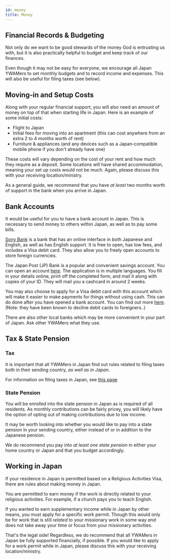 ```yaml
---
id: money
title: Money
---
```


## Financial Records & Budgeting

Not only do we want to be good stewards of the money God is entrusting us with, but it is also practically helpful to budget and keep track of our finances.

Even though it may not be easy for everyone, we encourage all Japan YWAMers to set monthly budgets and to record income and expenses. This will also be useful for filing taxes (see below).

## Moving-in and Setup Costs

Along with your regular financial support, you will also need an amount of money on top of that when starting life in Japan. Here is an example of some initial costs:

- Flight to Japan
- Initial fees for moving into an apartment (this can cost anywhere from an extra 2 to 4 months worth of rent)
- Furniture & appliances (and any devices such as a Japan-compatible mobile phone if you don't already have one)

These costs will vary depending on the cost of your rent and how much they require as a deposit. Some locations will have shared accommodation, meaning your set up costs would not be much. Again, please discuss this with your receiving location/ministry.

As a general guide, we recommend that you have *at least* two months worth of support in the bank when you arrive in Japan.

## Bank Accounts

It would be useful for you to have a bank account in Japan. This is necessary to send money to others within Japan, as well as to pay some bills.

[Sony Bank](https://moneykit.net/en/) is a bank that has an online interface in both Japanese and English, as well as has English support. It is free to open, has low fees, and includes a Visa debit card. They also allow you to freely open accounts to store foreign currencies.

The Japan Post (JP) Bank is a popular and convenient savings account. You can open an account [here](https://jp-bank-kaisetsu.japanpost.jp/account_open/0010.php). The application is in multiple languages. You fill in your details online, print off the completed form, and mail it along with copies of your ID. They will mail you a cashcard in around 2 weeks.

You may also choose to apply for a Visa debit card with this account which will make it easier to make payments for things without using cash. This can do done after you have opened a bank account. You can find out more [here](https://www.jp-bank.japanpost.jp/kojin/cashless/yuchodebit/kj_cl_yd_index.html). (Note: they have been known to decline debit cards to foreigners..)

There are also other local banks which may be more convenient in your part of Japan. Ask other YWAMers what they use.

## Tax & State Pension

### Tax
It is important that all YWAMers in Japan find out rules related to filing taxes both in their sending country, *as well as in Japan*.

For information on filing taxes in Japan, see [this page](../lifeinjapan/tax.md)

### State Pension

You will be enrolled into the state pension in Japan as is required of all residents. As monthly contributions can be fairly pricey, you will likely have the option of opting out of making contributions due to low income.

It may be worth looking into whether you would like to pay into a state pension in your sending country, either instead of or in addition to the Japanese pension.

We do recommend you pay into *at least one state pension* in either your home country or Japan and that you budget accordingly.

## Working in Japan

If your residence in Japan is permitted based on a Religious Activities Visa, there are rules about making money in Japan.

You are permitted to earn money if the work is directly related to your religious activities. For example, if a church pays you to teach English.

If you wanted to earn supplementary income while in Japan by other means, you must apply for a specific work permit. Though this would only be for work that is still *related* to your missionary work in some way *and* does not take away your time or focus from your missionary activities.

That's the legal side! Regardless, we do recommend that all YWAMers in Japan be fully supported financially, if possible. If you would like to apply for a work permit while in Japan, please discuss this with your receiving location/ministry.
